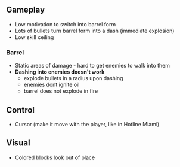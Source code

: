 ## Gameplay
- Low motivation to switch into barrel form
- Lots of bullets turn barrel form into a dash (immediate explosion)
- Low skill ceiling

### Barrel
- Static areas of damage - hard to get enemies to walk into them
- **Dashing into enemies doesn't work**
  - explode bullets in a radius upon dashing
  - enemies dont ignite oil
  - barrel does not explode in fire

## Control
- Cursor (make it move with the player, like in Hotline Miami)

## Visual
- Colored blocks look out of place

